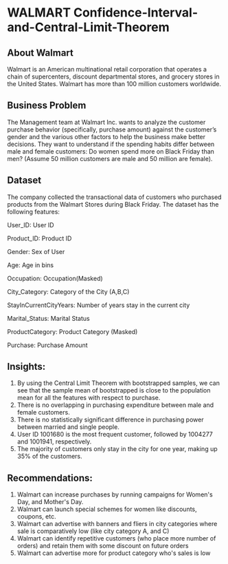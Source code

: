 # WALMART Confidence-Interval-and-Central-Limit-Theorem

## About Walmart

Walmart is an American multinational retail corporation that operates a chain of supercenters, discount departmental stores, and grocery stores in the United States. Walmart has more than 100 million customers worldwide.


## Business Problem

The Management team at Walmart Inc. wants to analyze the customer purchase behavior (specifically, purchase amount) against the customer’s gender and the various other factors to help the business make better decisions. They want to understand if the spending habits differ between male and female customers: Do women spend more on Black Friday than men? (Assume 50 million customers are male and 50 million are female).


## Dataset

The company collected the transactional data of customers who purchased products from the Walmart Stores during Black Friday. The dataset has the following features:

User_ID:	User ID

Product_ID:	Product ID

Gender:	Sex of User

Age:	Age in bins

Occupation:	Occupation(Masked)

City_Category:	Category of the City (A,B,C)

StayInCurrentCityYears:	Number of years stay in the current city

Marital_Status:	Marital Status

ProductCategory:	Product Category (Masked)

Purchase:	Purchase Amount


## Insights:
1. By using the Central Limit Theorem with bootstrapped samples, we can see that the sample mean of bootstrapped is close to the population mean for all the features with respect to purchase.
2. There is no overlapping in purchasing expenditure between male and female customers.
3. There is no statistically significant difference in purchasing power between married and single people.
4. User ID 1001680 is the most frequent customer, followed by 1004277 and 1001941, respectively.
5. The majority of customers only stay in the city for one year, making up 35% of the customers.

## Recommendations:
1. Walmart can increase purchases by running campaigns for Women's Day, and Mother's Day.
2. Walmart can launch special schemes for women like discounts, coupons, etc.
3. Walmart can advertise with banners and fliers in city categories where sale is comparatively low (like city category A, and C)
4. Walmart can identify repetitive customers (who place more number of orders) and retain them with some discount on future orders
5. Walmart can advertise more for product category who's sales is low

